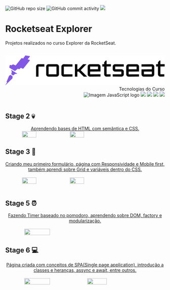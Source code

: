 ![GitHub repo size](https://img.shields.io/github/repo-size/douglaSantoSilva/Explorer?style=flat-square)
![GitHub commit activity](https://img.shields.io/github/commit-activity/y/douglaSantoSilva/Explorer?style=flat-square)
<img src="https://img.shields.io/badge/Warning-not__completed-red"/>
# Rocketseat Explorer 
Projetos realizados no curso Explorer da RocketSeat.
</br>
</br>
<div align="center">
  <img src="https://raw.githubusercontent.com/Rocketseat/awesome/master/assets/logo_rocketseat.png" alt="Imagem de um Astronauta">
</div>

<div align="right">
  Tecnologias do Curso
  <div>
     <img widht="30px" height="30px" src="https://cdn.jsdelivr.net/gh/devicons/devicon/icons/javascript/javascript-original.svg" alt="Imagem JavaScript logo" />
     <img widht="30px" height="30px" src="https://cdn.jsdelivr.net/gh/devicons/devicon/icons/html5/html5-original.svg" />
     <img widht="30px" height="30px" src="https://cdn.jsdelivr.net/gh/devicons/devicon/icons/css3/css3-original.svg" />
     <img widht="30px" height="30px" src="https://cdn.jsdelivr.net/gh/devicons/devicon/icons/nodejs/nodejs-original.svg" />
     <img widht="30px" height="30px" src="https://cdn.jsdelivr.net/gh/devicons/devicon/icons/react/react-original.svg" />
  </div>
</div>

<br>

<h2>Stage 2 💀</h2>
<div align="center">
  <a href="https://github.com/douglaSantoSilva/Explorer/tree/master/stage_2">
    Aprendendo bases de HTML com semântica e CSS.
  </a>
  <div style="display:flex" align="center">
  <img width="30%" height="30%" src="https://user-images.githubusercontent.com/107257951/194413614-a4cb6a5b-f8a1-49d2-ab47-d0e37ed76946.png">
  <img width="30%" height="30%" src="https://user-images.githubusercontent.com/107257951/194414057-9b6c0446-d907-4a2f-ace2-5ed5798ac357.png">
  </div>
</div>

## Stage 3  📱
<div align="center">
  <a href="https://github.com/douglaSantoSilva/Explorer/tree/master/stage_3">
    Criando meu primeiro formulário, página com Responsividade e Mobile first, também aprendi sobre Grid e variáveis dentro do CSS.
  </a>
  <br><br>
  <div style="display:flex" align="center">
  <img width="30%" height="30%" src="https://user-images.githubusercontent.com/107257951/194415684-704a01c7-2aaf-4368-a2d6-1835a591fc9b.png">
  <img width="30%" height="30%" src="https://user-images.githubusercontent.com/107257951/194415742-3d5fae4a-3552-4041-a7a1-18a1e418fff1.png">
  </div>
</div>

<br>

## Stage 5 ⏰
<div align="center">
  <a href="https://github.com/douglaSantoSilva/Explorer/tree/master/stage_5">
    Fazendo Timer baseado no pomodoro, aprendendo sobre DOM, factory e modularização.
  </a>
  <br><br>
  <div style="display:flex" align="center">
    <img width="40%" height="40%" src="https://user-images.githubusercontent.com/107257951/194416430-39006c2e-ec5c-4d92-bf92-08b620de56a4.png">
  </div>
</div>

## Stage 6 💻
<div align="center">
  <a href="https://github.com/douglaSantoSilva/Explorer/tree/master/stage_5">
    Página criada com conceitos de SPA(Single page application), introdução a classes e heranças, assync e await, entre outros.
  </a>
  <br><br>
  <div style="display:flex" align="center">
    <img width="40%" height="25%" src="https://user-images.githubusercontent.com/107257951/194416912-55d91828-a2e1-4457-ab72-4f2798355b0b.png">
    <img width="35%" height="30%" src="https://user-images.githubusercontent.com/107257951/194416948-458da5fd-1b50-44cd-a7ff-b5a669207155.png">
  </div>
</div>

